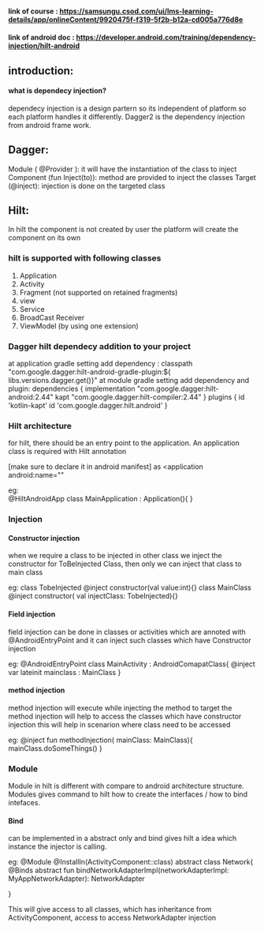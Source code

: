 #### link of course : https://samsungu.csod.com/ui/lms-learning-details/app/onlineContent/9920475f-f319-5f2b-b12a-cd005a776d8e
#### link of android doc : https://developer.android.com/training/dependency-injection/hilt-android

## introduction: 
#### what is dependecy injection?
dependecy injection is a design partern so its independent of platform so each platform handles it differently.
Dagger2 is the dependency injection from android frame work.

## Dagger:
Module ( @Provider ): it will have the instantiation of the class to inject 
Component (fun Inject(to)): method are provided to inject the classes
Target (@inject): injection is done on the targeted class

## Hilt:
In hilt the component is not created by user the platform will create the component on its own
### hilt is supported with following classes
1. Application
2. Activity
3. Fragment (not supported on retained fragments)
4. view
5. Service
6. BroadCast Receiver
7. ViewModel (by using one extension)

### Dagger hilt dependecy addition to your project
at application gradle setting add dependency : classpath "com.google.dagger:hilt-android-gradle-plugin:${ libs.versions.dagger.get()}"
at module gradle setting add dependency and plugin: 
dependencies {
  implementation "com.google.dagger:hilt-android:2.44"
  kapt "com.google.dagger:hilt-compiler:2.44"
}
plugins {
  id 'kotlin-kapt'
  id 'com.google.dagger.hilt.android'
}
### Hilt architecture 
for hilt, there should be an entry point to the application.
An application class is required with Hilt annotation 

[make sure to declare it in android manifest] as
<application 
android:name=""
</application>

eg:  
@HiltAndroidApp
class MainApplication : Application(){
}

### Injection
#### Constructor injection
when we require a class to be injected in other class we inject the constructor for ToBeInjected Class, then only we can inject that class to main class

eg: class TobeInjected @inject constructor(val value:int){}
    class MainClass @inject constructor( val injectClass: TobeInjected){}
    
#### Field injection 
field injection can be done in classes or activities which are annoted with @AndroidEntryPoint 
and it can inject such classes which have Constructor injection 

eg:
@AndroidEntryPoint
class MainActivity : AndroidComapatClass{
@inject
var lateinit mainclass : MainClass
}

#### method injection
method injection will execute while injecting the method to target 
the method injection will help to access the classes which have constructor injection 
this will help in scenarion where class need to be accessed

eg: 
@inject 
fun methodInjection( mainClass: MainClass){
mainClass.doSomeThings()
}

### Module
Module in hilt is different with compare to android architecture structure.
Modules gives command to hilt how to create the interfaces / how to bind intefaces.

#### Bind
can be implemented in a abstract only and bind gives hilt a idea which instance the injector is calling.

eg: 
@Module
@InstallIn(ActivityComponent::class)
abstract class Network{
    @Binds
    abstract fun bindNetworkAdapterImpl(networkAdapterImpl: MyAppNetworkAdapter): NetworkAdapter

}

This will give access to all classes, which has inheritance from ActivityComponent, access to access NetworkAdapter injection 
